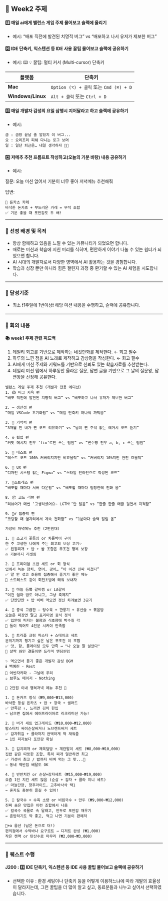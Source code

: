 ## 🎯 Week2 주제
#### 1️⃣ 매일 ai에게 밸런스 게임 주제 물어보고 슬랙에 올리기
- 예시:
“배포 직전에 발견된 치명적 버그” vs “배포하고 나서 유저가 제보한 버그”
#### 2️⃣ IDE 단축키, 익스텐션 등 IDE 사용 꿀팁 물어보고 슬랙에 공유하기
- 예시:
⌨️ 💡 꿀팁: 멀티 커서 (Multi-cursor) 단축키

| 플랫폼               | 단축키                                |
| ----------------- | ---------------------------------- |
| **Mac**           | `Option (⌥) + 클릭` 또는 `Cmd (⌘) + D` |
| **Windows/Linux** | `Alt + 클릭` 또는 `Ctrl + D`           |

#### 3️⃣ 매일 개발자 감성의 요일 삼행시 지어달라고 하고 슬랙에 공유하기
- 예시:
```text
금 : 금방 끝날 줄 알았지 이 버그...
요 : 요리조리 피해 다니는 로그 보며
일 : 일단 퇴근은… 내일 생각하자 😮‍💨
```

#### 4️⃣ 저메추 추천 프롬프트 작성하고(오늘의 기분 바탕) 내용 공유하기
- 예시:

질문: 오늘 미션 없어서 기분이 너무 좋아 저녁메뉴 추천해줘

답변:

```text
🍛 돈카츠 카레
바삭한 돈카츠 + 부드러운 카레 = 무적 조합
✅ 기분 좋을 때 포만감도 두 배!
```
------
### 📌 선정 배경 및 목적
- 항상 함께하고 있음을 느낄 수 있는 커뮤니티가 되었으면 합니다.
- 때로는 미션과 학습에 지친 머리를 식히며, 편안하게 이야기 나눌 수 있는 쉼터가 되었으면 합니다.
- AI 시대의 개발자로서 다양한 영역에서 AI 활용하는 것을 경험합니다.
- 학습과 성장 뿐만 아니라 힘든 챌린지 과정 중 환기할 수 있는 AI 체험을 시도합니다.
-----
### 📌 달성기준

- 최소 ❗️1주일에 1번이상❗️ 해당 미션 내용을 수행하고, 슬랙에 공유합니다.

-----


### 🧐 회의 내용

#### 📚 week1 주제 관련 피드백
1. 데일리 회고를 기반으로 제작하는 네컷만화를 제작한다. ← 회고 필수
2. 하루의 느낀 점을 AI 노래로 제작하고 감상평을 작성한다. ← 회고 필수
3. AI에게 미션 주제와 키워드를 기반으로 신뢰도 있는 학습자료를 추천받는다. 
4. 데일리 미션 탭에서 하루동안 올라온 질문, 답변 글을 기반으로 그 날의 질문왕, 답변왕을 선정해 공유한다.

```text
밸런스 게임 주제 추천 (개발자 전용 에디션)
1. 😱 버그 지옥 편
“배포 직전에 발견된 치명적 버그” vs “배포하고 나서 유저가 제보한 버그”

2. ⌨️ 생산성 편
“매일 VSCode 초기화됨” vs “매일 단축키 하나씩 까먹음”

3. 🧠 기억력 편
“3개월 전 내가 짠 코드 리뷰하기” vs “남이 짠 주석 없는 레거시 코드 뜯기”

4. ⚙️ 협업 편
“커밋 메시지 전부 ‘fix’로만 쓰는 팀원” vs “변수명 전부 a, b, c 쓰는 팀원”

5. 🧪 테스트 편
“테스트 코드 100% 커버리지지만 비효율적” vs “커버리지 10%지만 완전 효율적”

6. 🌈 UX 편
“디자인 시스템 없는 Figma” vs “스타일 인라인으로 작성된 코드”

7. 🧯스트레스 편
“배포할 때마다 서버 다운됨” vs “배포할 때마다 팀장한테 전화 옴”

8. 📦 코드 리뷰 편
“리뷰어가 매번 ‘고생하셨어요~ LGTM!’만 달음” vs “한줄 한줄 태클 걸면서 지적함”

9. 🧘‍♂️ 집중력 편
“코딩할 때 옆자리에서 계속 전화함” vs “1분마다 슬랙 알림 옴”
```
```text
가성비 저녁메뉴 추천 (2만원대)

1. 🥩 소고기 꽃등심 or 차돌박이 구이
한 주 고생한 나에게 주는 최고의 보상 고기✨
✅ 된장찌개 + 밥 + 쌈 조합은 무조건 행복 보장
🔥 기분까지 리셋됨

2. 🍣 프리미엄 초밥 세트 or 회 정식
입에서 녹는 참치, 연어, 광어… “아 이건 진짜 미쳤다”
✅ 말 안 섞고 조용히 집중해서 즐기기 좋은 메뉴
🌊 스트레스도 같이 회전초밥에 태워 보내자

3. 🧄 마늘 듬뿍 갈비찜 or LA갈비
“이건 엄마 밥도 아니고, 그냥 축제지”
✅ 단짠단짠 + 밥 비벼 먹으면 정신 차려보면 3공기

4. 🍤 중식 고급판 — 탕수육 + 깐풍기 + 유산슬 + 볶음밥
오늘은 짜장면 말고 프리미엄 중식 정식
✅ 입안에 퍼지는 불향과 식초향에 박수칠 각
🥢 둘이 먹어도 4인분 시켜야 만족함

5. 🧀 트러플 크림 파스타 + 스테이크 세트
분위기까지 챙기고 싶은 날은 무조건 이 조합
✅ 맛, 향, 플레이팅 모두 만족 → "나 오늘 잘 살았다"
🍷 살짝 와인 곁들이면 드라마 엔딩씬임

✨ 먹으면서 듣기 좋은 개발자 감성 BGM
🕯️ 백예린 - Rest
🌃 어반자카파 - 그날에 우리
☕ 브루노 메이저 - Nothing

💸 2만원 이내 행복저녁 메뉴 추천 🎉

1. 🍱 돈카츠 정식 (₩9,000~₩13,000)
바삭한 등심 돈카츠 + 밥 + 장국 + 샐러드
✅ 만족감 ↑, 느끼면 김치 한입
→ 남으면 집에서 에어프라이어로 리크리미션 가능!

2. 🍔 버거 세트 업그레이드 (₩10,000~₩12,000)
맘스터치 싸이순살버거나 노브랜드버거 세트
✅ 감자튀김 + 콜라까지 완벽하게 딱 채워줌
→ 1인 피자보다 포만감 확실

3. 🍜 김치찌개 or 제육덮밥 + 계란말이 세트 (₩8,000~₩10,000)
집밥 같은 따뜻한 조합, 특히 찌개 얼큰하면 최고
✅ 가성비 최고 / 밥까지 비벼 먹는 그 맛...🥲
→ 동네 백반집 배달도 OK

4. 🍗 반반치킨 or 순살+감자세트 (₩15,000~₩19,000)
요즘 1인 치킨 세트 많음 (순살 + 감자 + 콜라 미니 세트)
✅ 마늘간장, 핫후라이드, 고추바사삭 택1
→ 혼자도 충분히 즐길 수 있어!

5. 🍲 칼국수 + 수육 소량 or 비빔국수 + 만두 (₩9,000~₩12,000)
진짜 숨은 맛집은 이런 조합에서 나옴
✅ 칼국수 국물로 속 달래고, 만두로 포만감 채우기
→ 혼밥하기도 딱 좋고, 먹고 나면 기분이 편해져

🍹+α 옵션 (남은 돈으로 더!)
편의점에서 수박바나 요구르트 → 디저트 완성 (₩1,000)
작은 캔맥 or 탄산수로 마무리 (₩2,000~₩3,000)
```
---

### 📌 퀘스트 수행
#### J200 : 2️⃣ IDE 단축키, 익스텐션 등 IDE 사용 꿀팁 물어보고 슬랙에 공유하기
- 선택한 이유 : 환경 세팅이나 단축키 등을 어떻게 이용하느냐에 따라 개발의 효율성이 달라지는데, 그런 꿀팁을 더 많이 알고 싶고, 동료분들과 나누고 싶어서 선택하였습니다.

